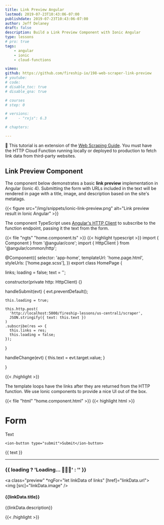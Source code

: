 ```yaml
---
title: Link Preview Angular
lastmod: 2019-07-23T10:43:06-07:00
publishdate: 2019-07-23T10:43:06-07:00
author: Jeff Delaney
draft: false
description: Build a Link Preview Component with Ionic Angular
type: lessons
# pro: true
tags: 
    - angular
    - ionic
    - cloud-functions

vimeo: 
github: https://github.com/fireship-io/198-web-scraper-link-preview
# youtube: 
# code: 
# disable_toc: true
# disable_qna: true

# courses
# step: 0

# versions: 
#     - "rxjs": 6.3

# chapters:

---
```


👀 This tutorial is an extension of the [Web Scraping Guide](/lessons/web-scraping-guide/). You must have the HTTP Cloud Function running locally or deployed to production to fetch link data from third-party websites.  


## Link Preview Component

The component below demonstrates a basic **link preview** implementation in Angular (Ionic 4). Submitting the form with URLs included in the text will be rendered in page with a title, image, and description based on the site's metatags.

{{< figure src="/img/snippets/ionic-link-preview.png" alt="Link preview result in Ionic Angular" >}}

The component TypeScript uses [Angular's HTTP Client](https://angular.io/guide/http) to subscribe to the function endpoint, passing it the text from the form. 

{{< file "ngts" "home.component.ts" >}}
{{< highlight typescript >}}
import { Component } from '@angular/core';
import { HttpClient } from '@angular/common/http';

@Component({
  selector: 'app-home',
  templateUrl: 'home.page.html',
  styleUrls: ['home.page.scss'],
})
export class HomePage {

  links;
  loading = false;
  text = '';

  constructor(private http: HttpClient) {}

  handleSubmit(evt) {
    evt.preventDefault();

    this.loading = true;

    this.http.post(
      'http://localhost:5000/fireship-lessons/us-central1/scraper',
      JSON.stringify({ text: this.text })
    )
    .subscribe(res => {
      this.links = res;
      this.loading = false;
    });


  }

  handleChange(evt) {
    this.text = evt.target.value;
  }

}

{{< /highlight >}}

The template loops have the links after they are returned from the HTTP function. We use Ionic components to provide a nice UI out of the box. 


{{< file "html" "home.component.html" >}}
{{< highlight html >}}
<ion-content>
    <h1>Form</h1>
    <!-- Try this: <pre>get some https://fireship.io and https://fireship.io/courses/javascript/</pre> -->
  <form (submit)="handleSubmit($event)">
    <ion-label position="floating">Text</ion-label>
    <ion-textarea (keyup)="handleChange($event)"></ion-textarea>

    <ion-button type="submit">Submit</ion-button>
  </form>

  {{ text }} 
  <hr>
  <h3>{{ loading ? 'Loading...  🤔🤔🤔' : '' }}</h3>

  <a class="preview" *ngFor="let linkData of links" [href]="linkData.url">
    <img [src]="linkData.image" />
    <div>
      <h4>{{linkData.title}}</h4>
      <p>{{linkData.description}}</p>
    </div>
  </a>
</ion-content>
{{< /highlight >}}